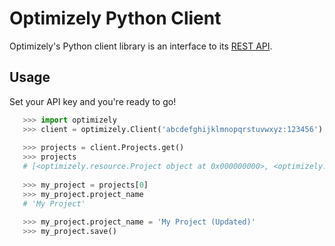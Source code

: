 Optimizely Python Client
=================

Optimizely's Python client library is an interface to its [REST API](http://developers.optimizely.com/rest/).


Usage
-----

Set your API key and you're ready to go!
```python
   >>> import optimizely
   >>> client = optimizely.Client('abcdefghijklmnopqrstuvwxyz:123456')
   
   >>> projects = client.Projects.get()
   >>> projects
   # [<optimizely.resource.Project object at 0x000000000>, <optimizely.resource.Project object at 0x000000010>]
   
   >>> my_project = projects[0]
   >>> my_project.project_name
   # 'My Project'
   
   >>> my_project.project_name = 'My Project (Updated)'
   >>> my_project.save()
   
```
